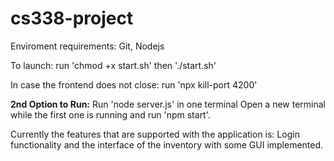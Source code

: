 # cs338-project

Enviroment requirements:
Git, Nodejs

To launch: run 'chmod +x start.sh' then './start.sh'

In case the frontend does not close: run 'npx kill-port 4200'


**2nd Option to Run:**
Run 'node server.js' in one terminal
Open a new terminal while the first one is running and run 'npm start'.

Currently the features that are supported with the application is:
Login functionality and the interface of the inventory with some GUI implemented.
